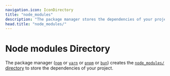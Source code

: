 ```yaml
---
navigation.icon: IconDirectory
title: "node_modules"
description: "The package manager stores the dependencies of your project in the node_modules/ directory."
head.title: "node_modules/"
---
```


# Node modules Directory

The package manager ([`npm`](https://docs.npmjs.com/cli/v7/commands/npm) or [`yarn`](https://yarnpkg.com/) or [`pnpm`](https://pnpm.io/cli/install) or [`bun`](https://bun.sh/package-manager))  creates the [`node_modules/` directory](/docs/guide/directory-structure/node_modules) to store the dependencies of your project.
